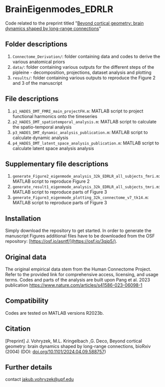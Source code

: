 # BrainEigenmodes_EDRLR

Code related to the preprint titled "[Beyond cortical geometry: brain dynamics shaped by long-range connections](https://www.biorxiv.org/content/10.1101/2024.04.09.588757v1.abstract)"

## Folder descriptions

1. `Connectome_Derivation/`: folder containing data and codes to derive the various anatomical priors
2. `data/`: folder containing various outputs for the different steps of the pipleine - decomposition, projections, dataset analysis and plotting
3. `results/`: folder containing various outputs to reproduce the Figure 2 and 3 of the manuscript

## File descriptions


1. `p1_HADES_DMT_FMRI_main_projectFH.m`: MATLAB script to project functional harmonics onto the timeseries
2. `p2_HADES_DMT_spatiotemporal_analysis.m`: MATLAB script to calculate the spatio-temporal analysis
3. `p3_HADES_DMT_dynamic_analysis_publication.m`: MATLAB script to calculate dynamic analysis
4. `p4_HADES_DMT_latent_space_analysis_publication.m`: MATLAB script to calculate latent space analysis analysis

## Supplementary file descriptions
1. `generate_Figure2_eigenmode_analysis_32k_EDRLR_all_subjects_fmri.m`: MATLAB script to reproduce Figure 2
2. `generate_result1_eigenmode_analysis_32k_EDRLR_all_subjects_tmri.m`: MATLAB script to reproduce parts of Figure 3
3. `generate_Figure3_eigenmode_plotting_32k_connectome_v7_tk14.m`: MATLAB script to reproduce parts of Figure 3

## Installation
Simply download the repository to get started.
In order to generate the manuscript Figures additional files have to be downloaded from the OSF repository: [https://osf.io/asntf/](https://osf.io/3qjp5/).

## Original data
The original empirical data stem from the Human Connectome Project. Refer to the provided link for comprehensive access, licensing, and usage terms.
Codes and parts of the analysis are built upon Pang et al. 2023 publication https://www.nature.com/articles/s41586-023-06098-1

## Compatibility
Codes are tested on MATLAB versions R2023b.

## Citation

[Preprint] J. Vohryzek, M.L. Kringelbach ,G. Deco, Beyond cortical geometry: brain dynamics shaped by long-range connections, bioRxiv (2004) (DOI: [doi.org/10.1101/2024.04.09.588757](https://www.biorxiv.org/content/10.1101/2024.04.09.588757v1.abstract))

## Further details
contact jakub.vohryzek@upf.edu
